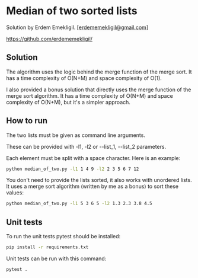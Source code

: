 # Median of two sorted lists
Solution by Erdem Emekligil.
[erdememekligil@gmail.com]

https://github.com/erdememekligil/

## Solution
The algorithm uses the logic behind the merge function of the merge sort. 
It has a time complexity of O(N+M) and space complexity of O(1).

I also provided a bonus solution that directly uses the merge function of the merge sort algorithm.
It has a time complexity of O(N+M) and space complexity of O(N+M), but it's a simpler approach.

## How to run
The two lists must be given as command line arguments. 

These can be provided with -l1, -l2 or --list_1, --list_2 parameters.

Each element must be split with a space character. Here is an example:
```bash
python median_of_two.py -l1 1 4 9 -l2 2 3 5 6 7 12
```

You don't need to provide the lists sorted, it also works with unordered lists. 
It uses a merge sort algorithm (written by me as a bonus) to sort these values:
```bash
python median_of_two.py -l1 5 3 6 5 -l2 1.3 2.3 3.8 4.5
```

## Unit tests
To run the unit tests pytest should be installed:
```bash
pip install -r requirements.txt
```
Unit tests can be run with this command: 
```bash
pytest .
```
